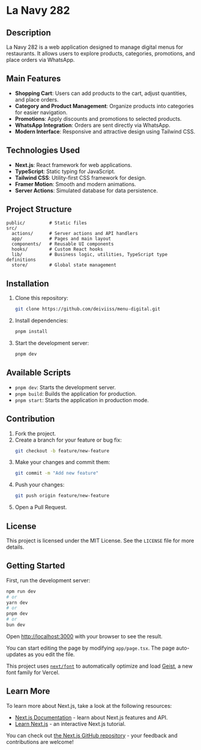 # La Navy 282

## Description

La Navy 282 is a web application designed to manage digital menus for restaurants. It allows users to explore products, categories, promotions, and place orders via WhatsApp.

## Main Features

- **Shopping Cart**: Users can add products to the cart, adjust quantities, and place orders.
- **Category and Product Management**: Organize products into categories for easier navigation.
- **Promotions**: Apply discounts and promotions to selected products.
- **WhatsApp Integration**: Orders are sent directly via WhatsApp.
- **Modern Interface**: Responsive and attractive design using Tailwind CSS.

## Technologies Used

- **Next.js**: React framework for web applications.
- **TypeScript**: Static typing for JavaScript.
- **Tailwind CSS**: Utility-first CSS framework for design.
- **Framer Motion**: Smooth and modern animations.
- **Server Actions**: Simulated database for data persistence.

## Project Structure

```
public/         # Static files
src/
  actions/      # Server actions and API handlers
  app/          # Pages and main layout
  components/   # Reusable UI components
  hooks/        # Custom React hooks
  lib/          # Business logic, utilities, TypeScript type definitions
  store/        # Global state management
```

## Installation

1. Clone this repository:
   ```bash
   git clone https://github.com/deiviiss/menu-digital.git
   ```
2. Install dependencies:
   ```bash
   pnpm install
   ```
3. Start the development server:
   ```bash
   pnpm dev
   ```

## Available Scripts

- `pnpm dev`: Starts the development server.
- `pnpm build`: Builds the application for production.
- `pnpm start`: Starts the application in production mode.

## Contribution

1. Fork the project.
2. Create a branch for your feature or bug fix:
   ```bash
   git checkout -b feature/new-feature
   ```
3. Make your changes and commit them:
   ```bash
   git commit -m "Add new feature"
   ```
4. Push your changes:
   ```bash
   git push origin feature/new-feature
   ```
5. Open a Pull Request.

## License

This project is licensed under the MIT License. See the `LICENSE` file for more details.

## Getting Started

First, run the development server:

```bash
npm run dev
# or
yarn dev
# or
pnpm dev
# or
bun dev
```

Open [http://localhost:3000](http://localhost:3000) with your browser to see the result.

You can start editing the page by modifying `app/page.tsx`. The page auto-updates as you edit the file.

This project uses [`next/font`](https://nextjs.org/docs/app/building-your-application/optimizing/fonts) to automatically optimize and load [Geist](https://vercel.com/font), a new font family for Vercel.

## Learn More

To learn more about Next.js, take a look at the following resources:

- [Next.js Documentation](https://nextjs.org/docs) - learn about Next.js features and API.
- [Learn Next.js](https://nextjs.org/learn) - an interactive Next.js tutorial.

You can check out [the Next.js GitHub repository](https://github.com/vercel/next.js) - your feedback and contributions are welcome!
